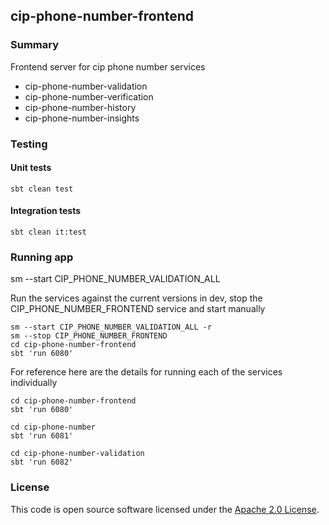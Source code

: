 
## cip-phone-number-frontend

### Summary
Frontend server for cip phone number services

- cip-phone-number-validation
- cip-phone-number-verification
- cip-phone-number-history
- cip-phone-number-insights

### Testing
#### Unit tests
`sbt clean test`

#### Integration tests
`sbt clean it:test`

### Running app

sm --start CIP_PHONE_NUMBER_VALIDATION_ALL

Run the services against the current versions in dev, stop the CIP_PHONE_NUMBER_FRONTEND service and start manually

    sm --start CIP_PHONE_NUMBER_VALIDATION_ALL -r
    sm --stop CIP_PHONE_NUMBER_FRONTEND
    cd cip-phone-number-frontend
    sbt 'run 6080'

For reference here are the details for running each of the services individually

    cd cip-phone-number-frontend
    sbt 'run 6080'
 
    cd cip-phone-number
    sbt 'run 6081'

    cd cip-phone-number-validation
    sbt 'run 6082'

### License

This code is open source software licensed under the [Apache 2.0 License]("http://www.apache.org/licenses/LICENSE-2.0.html").
